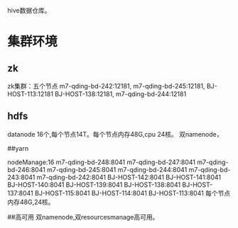 hive数据仓库。

# 集群环境

## zk
zk集群：五个节点
m7-qding-bd-242:12181,
m7-qding-bd-245:12181,
BJ-HOST-113:12181
BJ-HOST-138:12181,
m7-qding-bd-244:12181

## hdfs
datanode 16个,每个节点14T。每个节点内存48G,cpu 24核。
双namenode，

##yarn

nodeManage:16
m7-qding-bd-248:8041
m7-qding-bd-247:8041
m7-qding-bd-246:8041
m7-qding-bd-245:8041
m7-qding-bd-244:8041
m7-qding-bd-243:8041
m7-qding-bd-242:8041
BJ-HOST-142:8041
BJ-HOST-141:8041
BJ-HOST-140:8041
BJ-HOST-139:8041
BJ-HOST-138:8041
BJ-HOST-137:8041
BJ-HOST-115:8041
BJ-HOST-114:8041
BJ-HOST-113:8041
每个节点内存48G,24核。

##高可用
双namenode,双resourcesmanage高可用。
